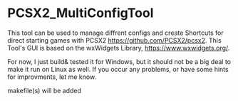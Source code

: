 # PCSX2_MultiConfigTool

This tool can be used to manage diffrent configs and create Shortcuts for direct starting games with PCSX2 https://github.com/PCSX2/pcsx2.
This Tool's GUI is based on the wxWidgets Library, https://www.wxwidgets.org/.

For now, I just build& tested it for Windows, but it should not be a big deal to make it run on Linux as well.
If you occur any problems, or have some hints for improvments, let me know.

makefile(s) will be added
